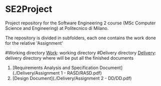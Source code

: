 # SE2Project
Project repository for the Software Engineering 2 course (MSc Computer Science and Engineering) at Politecnico di Milano.

The repository is divided in subfolders, each one contains the work done for the relative 'Assignment'

#Working directory
[Work](./Work): working directory
#Delivery directory
[Delivery](./Delivery): delivery directory where will be put all the finished documents

1. [Requirements Analysis and Specification Document](./Delivery/Assignment 1 - RASD/RASD.pdf)
2. [Design Document](./Delivery/Assignment 2 - DD/DD.pdf)